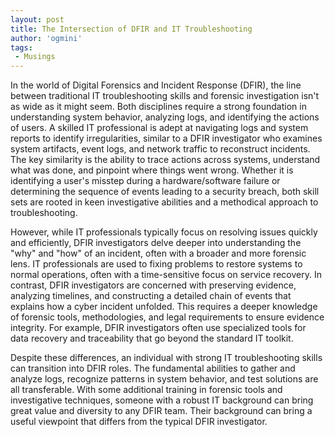 ```yaml
---
layout: post
title: The Intersection of DFIR and IT Troubleshooting
author: 'ogmini'
tags:
 - Musings 
---
```


In the world of Digital Forensics and Incident Response (DFIR), the line between traditional IT troubleshooting skills and forensic investigation isn't as wide as it might seem. Both disciplines require a strong foundation in understanding system behavior, analyzing logs, and identifying the actions of users. A skilled IT professional is adept at navigating logs and system reports to identify irregularities, similar to a DFIR investigator who examines system artifacts, event logs, and network traffic to reconstruct incidents. The key similarity is the ability to trace actions across systems, understand what was done, and pinpoint where things went wrong. Whether it is identifying a user's misstep during a hardware/software failure or determining the sequence of events leading to a security breach, both skill sets are rooted in keen investigative abilities and a methodical approach to troubleshooting.

However, while IT professionals typically focus on resolving issues quickly and efficiently, DFIR investigators delve deeper into understanding the "why" and "how" of an incident, often with a broader and more forensic lens. IT professionals are used to fixing problems to restore systems to normal operations, often with a time-sensitive focus on service recovery. In contrast, DFIR investigators are concerned with preserving evidence, analyzing timelines, and constructing a detailed chain of events that explains how a cyber incident unfolded. This requires a deeper knowledge of forensic tools, methodologies, and legal requirements to ensure evidence integrity. For example, DFIR investigators often use specialized tools for data recovery and traceability that go beyond the standard IT toolkit.

Despite these differences, an individual with strong IT troubleshooting skills can transition into DFIR roles. The fundamental abilities to gather and analyze logs, recognize patterns in system behavior, and test solutions are all transferable. With some additional training in forensic tools and investigative techniques, someone with a robust IT background can bring great value and diversity to any DFIR team. Their background can bring a useful viewpoint that differs from the typical DFIR investigator.
